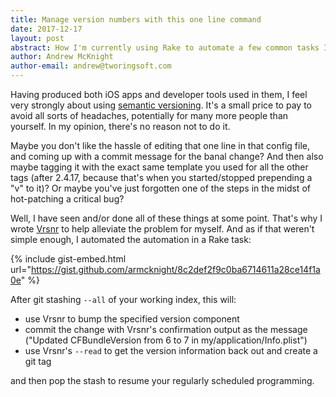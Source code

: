 ```yaml
---
title: Manage version numbers with this one line command
date: 2017-12-17
layout: post
abstract: How I'm currently using Rake to automate a few common tasks I carry out to manage my iOS apps' version numbers.
author: Andrew McKnight
author-email: andrew@tworingsoft.com
---
```


Having produced both iOS apps and developer tools used in them, I feel very strongly about using [semantic versioning](https://semver.org). It's a small price to pay to avoid all sorts of headaches, potentially for many more people than yourself. In my opinion, there's no reason not to do it. 

Maybe you don't like the hassle of editing that one line in that config file, and coming up with a commit message for the banal change? And then also maybe tagging it with the exact same template you used for all the other tags (after 2.4.17, because that's when you started/stopped prepending a "v" to it)? Or maybe you've just forgotten one of the steps in the midst of hot-patching a critical bug?

Well, I have seen and/or done all of these things at some point. That's why I wrote [Vrsnr](https://github.com/tworingsoft/vrsnr) to help alleviate the problem for myself. And as if that weren't simple enough, I automated the automation in a Rake task:

{% include gist-embed.html url="https://gist.github.com/armcknight/8c2def2f9c0ba6714611a28ce14f1a0e" %}

After git stashing `--all` of your working index, this will:

- use Vrsnr to bump the specified version component
- commit the change with Vrsnr's confirmation output as the message ("Updated CFBundleVersion from 6 to 7 in my/application/Info.plist")
- use Vrsnr's `--read` to get the version information back out and create a git tag

and then pop the stash to resume your regularly scheduled programming.
